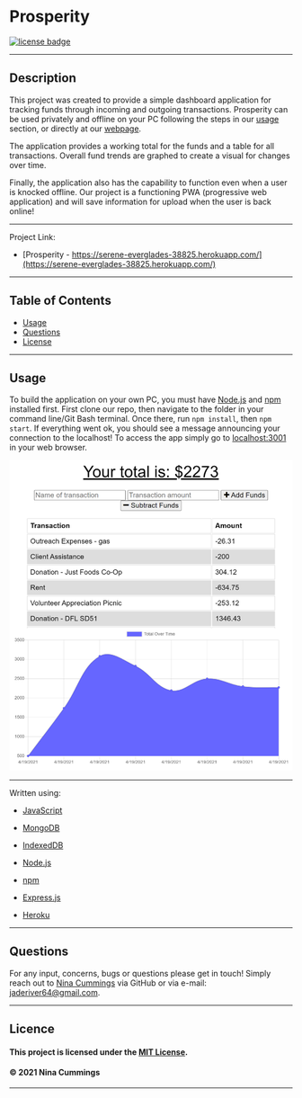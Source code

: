 
# Prosperity
<a href='https://opensource.org/licenses/MIT'><img src='https://img.shields.io/badge/license-MIT-blueviolet' alt='license badge'></a>

---------------------------------------

## Description

This project was created to provide a simple dashboard application for tracking funds through incoming and outgoing transactions. Prosperity can be used privately and offline on your PC following the steps in our [usage](#usage) section, or directly at our [webpage](https://serene-everglades-38825.herokuapp.com/).   

The application provides a working total for the funds and a table for all transactions.  Overall fund trends are graphed to create a visual for changes over time.

Finally, the application also has the capability to function even when a user is knocked offline.  Our project is a functioning PWA (progressive web application) and will save information for upload when the user is back online! 

---------------------------------------

Project Link: 

* [Prosperity - https://serene-everglades-38825.herokuapp.com/](https://serene-everglades-38825.herokuapp.com/)

---------------------------------------


## Table of Contents

* [Usage](#usage)
* [Questions](#questions)
* [License](#license)


---------------------------------------


## Usage

To build the application on your own PC, you must have [Node.js]("https://nodejs.org/") and [npm]("https://www.npmjs.com/") installed first.  First clone our repo, then navigate to the folder in your command line/Git Bash terminal.  Once there, run `npm install`, then `npm start`.  If everything went ok, you should see a message announcing your connection to the localhost!  To access the app simply go to [localhost:3001](http://localhost:3001/) in your web browser.


![Project Screenshot](/public/images/screenshot.png)


---------------------------------------

Written using:

                    
* [JavaScript]("https://www.javascript.com/")
   
* [MongoDB]("https://www.mongodb.com/")
   
* [IndexedDB]("https://developer.mozilla.org/en-US/docs/Web/API/IndexedDB_API")
   
* [Node.js]("https://nodejs.org/")

* [npm]("https://www.npmjs.com/")

* [Express.js]("https://expressjs.com/")

* [Heroku]("https://www.heroku.com/home")
   

---------------------------------------

## Questions

For any input, concerns, bugs or questions please get in touch!  Simply reach out to [Nina Cummings](https://github.com/jaderiver62) via GitHub or via e-mail: jaderiver64@gmail.com.

---------------------------------------

## Licence


#### This project is licensed under the [MIT License](https://opensource.org/licenses/MIT).
#### &copy; 2021 Nina Cummings

---------------------------------------
    